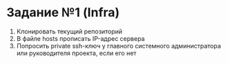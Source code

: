 # Задание №1 (Infra)
1. Клонировать текущий репозиторий
2. В файле hosts прописать IP-адрес сервера
3. Попросить private ssh-ключ у главного системного администратора или руководителя проекта, если его нет
